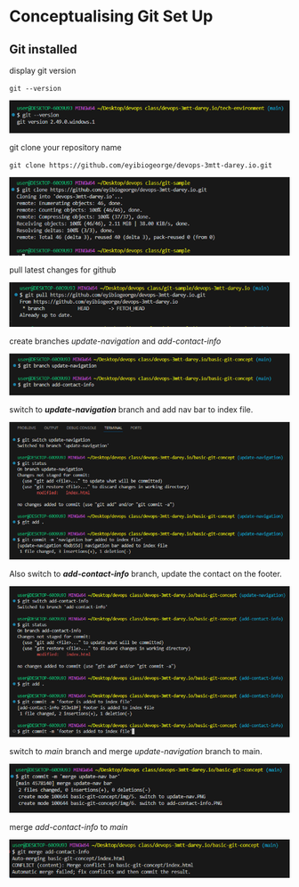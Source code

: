 # Conceptualising Git Set Up

## Git installed

display git version

`git --version`

![](img/1.%20git%20version.PNG)

git clone your repository name

`git clone https://github.com/eyibiogeorge/devops-3mtt-darey.io.git`

![](img/2.%20git%20clone.PNG)

pull latest changes for github

![](img/3.%20git%20pull.PNG)

create branches *update-navigation* and *add-contact-info*

![](img/4.%20create%20branch.PNG)

switch to ***update-navigation*** branch and add nav bar to index file.

![](img/5.%20switch%20to%20update-nav.PNG)

Also switch to ***add-contact-info*** branch, update the contact on the footer.

![](img/6.%20switch%20to%20add-contact-info.PNG)

switch to *main* branch and merge *update-navigation* branch to main.

![](img/7.%20merge%20update-nav-bar.PNG)

merge *add-contact-info* to *main*

![](img/8.%20merge-add-info.PNG)


